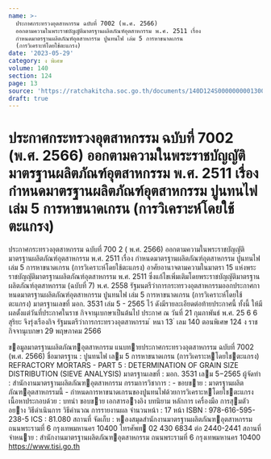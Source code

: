 ```yaml
---
name: >-
  ประกาศกระทรวงอุตสาหกรรม ฉบับที่ 7002 (พ.ศ. 2566)
  ออกตามความในพระราชบัญญัติมาตรฐานผลิตภัณฑ์อุตสาหกรรม พ.ศ. 2511 เรื่อง
  กำหนดมาตรฐานผลิตภัณฑ์อุตสาหกรรม ปูนทนไฟ เล่ม 5 การหาขนาดเกรน
  (การวิเคราะห์โดยใช้ตะแกรง)
date: '2023-05-29'
category: ง พิเศษ
volume: 140
section: 124
page: 13
source: 'https://ratchakitcha.soc.go.th/documents/140D124S0000000001300.pdf'
draft: true
---
```


# ประกาศกระทรวงอุตสาหกรรม ฉบับที่ 7002 (พ.ศ. 2566) ออกตามความในพระราชบัญญัติมาตรฐานผลิตภัณฑ์อุตสาหกรรม พ.ศ. 2511 เรื่อง กำหนดมาตรฐานผลิตภัณฑ์อุตสาหกรรม ปูนทนไฟ เล่ม 5 การหาขนาดเกรน (การวิเคราะห์โดยใช้ตะแกรง)

ประกาศกระทรวงอุตสาหกรรม ฉบับที่ 700 2 ( พ.ศ. 2566) ออกตามความในพระราชบัญญัติมาตรฐานผลิตภัณฑ์อุตสาหกรรม พ.ศ. 2511 เรื่อง กำหนดมาตรฐานผลิตภัณฑ์อุตสาหกรรม ปูนทนไฟ เล่ม 5 การหาขนาดเกรน (การวิเคราะห์โดยใช้ตะแกรง) อาศัยอานาจตามความในมาตรา 15 แห่งพระราชบัญญัติมาตรฐานผลิตภัณฑ์อุตสาหกรรม พ.ศ. 2511 ซึ่งแก้ไขเพิ่มเติมโดยพระราชบัญญัติมาตรฐานผลิตภัณฑ์อุตสาหกรรม (ฉบับที่ 7) พ.ศ. 2558 รัฐมนตรีว่าการกระทรวงอุตสาหกรรมออกประกาศกาหนดมาตรฐานผลิตภัณฑ์อุตสาหกรรม ปูนทนไฟ เล่ม 5 การหาขนาดเกรน (การวิเคราะห์โดยใช้ตะแกรง) มาตรฐานเลขที่ มอก. 3531 เล่ม 5 - 2565 ไว้ ดังมีรายละเอียดต่อท้ายประกาศนี้ ทั้งนี้ ให้มีผลตั้งแต่วันที่ประกาศในราช กิจจานุเบกษาเป็นต้นไป ประกาศ ณ วันที่ 21 กุมภาพันธ์ พ.ศ. 25 6 6 สุริยะ จึงรุ่งเรืองกิจ รัฐมนตรีว่าการกระทรวงอุตสาหกรรม ้ หนา 13 ่ เลม 140 ตอนพิเศษ 124 ง ราชกิจจานุเบกษา 29 พฤษภาคม 2566

ขอมูลมาตรฐานผลิตภัณฑอุตสาหกรรม แนบทายประกาศกระทรวงอุตสาหกรรม ฉบับที่ 7002 (พ.ศ. 2566) ชื่อมาตรฐาน : ปูนทนไฟ เลม 5 การหาขนาดเกรน (การวิเคราะหโดยใชตะแกรง) REFRACTORY MORTARS - PART 5 : DETERMINATION OF GRAIN SIZE DISTRIBUTION (SIEVE ANALYSIS) มาตรฐานเลขที่ : มอก. 3531 เลม 5−2565 ผู้จัดทํา : สํานักงานมาตรฐานผลิตภัณฑอุตสาหกรรม กรรมการวิชาการ : - ขอบขาย : มาตรฐานผลิตภัณฑอุตสาหกรรมนี้ - กําหนดการหาขนาดเกรนของปูนทนไฟด้วยการวิเคราะหโดยใชตะแกรง เนื้อหาประกอบด้วย : บทนํา ขอบขาย เอกสารอางอิง บทนิยาม หลักการ เครื่องมือ การสุมตัวอยาง วิธีดําเนินการ วิธีคํานวณ การรายงานผล จํานวนหน้า : 17 หน้า ISBN : 978-616-595-238-5 ICS : 81.080 สถานที่ จัดเก็บ : หองสมุดสํานักงานมาตรฐานผลิตภัณฑอุตสาหกรรม ถนนพระรามที่ 6 กรุงเทพมหานคร 10400 โทรศัพท 02 430 6834 ต่อ 2440-2441 สถานที่จําหนาย : สํานักงานมาตรฐานผลิตภัณฑอุตสาหกรรม ถนนพระรามที่ 6 กรุงเทพมหานคร 10400 https://www.tisi.go.th
